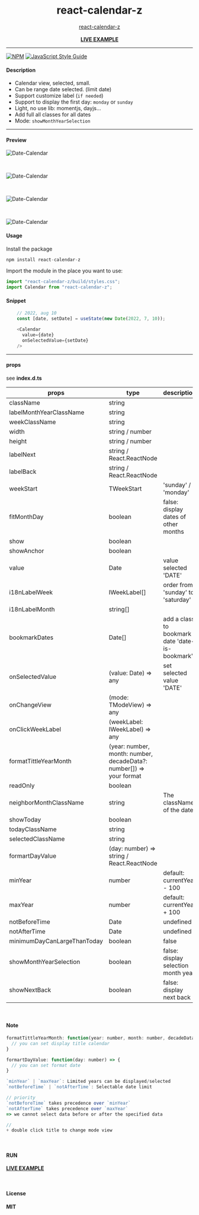 <div align="center">
    <h1>react-calendar-z</h1>
    <a href="https://www.npmjs.com/package/react-calendar-z">react-calendar-z</a>
    <br />
    <br />
    <b><a href="https://codesandbox.io/s/86omu9">LIVE EXAMPLE</a></b>
</div>

---

[![NPM](https://img.shields.io/npm/v/react-calendar-z.svg)](https://www.npmjs.com/package/react-calendar-z) [![JavaScript Style Guide](https://img.shields.io/badge/code_style-standard-brightgreen.svg)](https://standardjs.com)


#### Description

+ Calendar view, selected, small.
+ Can be range date selected. (limit date)
+ Support customize label (`if needed`)
+ Support to display the first day: `monday` or `sunday`
+ Light, no use lib: momentjs, dayjs...
+ Add full all classes for all dates
+ Mode: `showMonthYearSelection`
---


#### Preview
![Date-Calendar](https://github.com/delpikye-v/react-calendar/blob/main/date.png)

<br />

![Date-Calendar](https://github.com/delpikye-v/react-calendar/blob/main/month.png)

<br />

![Date-Calendar](https://github.com/delpikye-v/react-calendar/blob/main/year.png)

<br />

![Date-Calendar](https://github.com/delpikye-v/react-calendar/blob/main/selection.png)


#### Usage

Install the package

```js
npm install react-calendar-z
```

Import the module in the place you want to use:
```js
import "react-calendar-z/build/styles.css";
import Calendar from "react-calendar-z";

```
#### Snippet
```js
    // 2022, aug 10
    const [date, setDate] = useState(new Date(2022, 7, 10));

    <Calendar
      value={date}
      onSelectedValue={setDate}
    />

```
---

#### props

see <b>index.d.ts</b>

| props                       | type                                                                | description                                     |
| --------------------------- | ------------------------------------------------------------------- | ----------------------------------------------- |
| className                   | string                                                              |                                                 |
| labelMonthYearClassName     | string                                                              |                                                 |
| weekClassName               | string                                                              |                                                 |
| width                       | string / number                                                     |                                                 |
| height                      | string / number                                                     |                                                 |
| labelNext                   | string / React.ReactNode                                            |                                                 |
| labelBack                   | string / React.ReactNode                                            |                                                 |
| weekStart                   | TWeekStart                                                          | 'sunday' / 'monday'                             |
| fitMonthDay                 | boolean                                                             | false: display dates of other months            |
| show                        | boolean                                                             |                                                 |
| showAnchor                  | boolean                                                             |                                                 |
| value                       | Date                                                                | value selected 'DATE'                           |
| i18nLabelWeek               | IWeekLabel[]                                                        | order from 'sunday' to 'saturday'               |
| i18nLabelMonth              | string[]                                                            |                                                 |
| bookmarkDates               | Date[]                                                              | add a class to bookmark date 'date-is-bookmark' |
| onSelectedValue             | (value: Date) => any                                                | set selected value 'DATE'                       |
| onChangeView                | (mode: TModeView) => any                                            |                                                 |
| onClickWeekLabel            | (weekLabel: IWeekLabel) => any                                      |                                                 |
| formatTittleYearMonth       | (year: number, month: number, decadeData?: number[]) => your format |                                                 |
| readOnly                    | boolean                                                             |                                                 |
| neighborMonthClassName      | string                                                              | The className of the date                       |
| showToday                   | boolean                                                             |                                                 |
| todayClassName              | string                                                              |                                                 |
| selectedClassName           | string                                                              |                                                 |
| formartDayValue             | (day: number) => string / React.ReactNode                           |                                                 |
| minYear                     | number                                                              | default: currentYear - 100                      |
| maxYear                     | number                                                              | default: currentYear + 100                      |
| notBeforeTime               | Date                                                                | undefined                                       |
| notAfterTime                | Date                                                                | undefined                                       |
| minimumDayCanLargeThanToday | boolean                                                             | false                                           |
| showMonthYearSelection      | boolean                                                             | false: display selection month year             |
| showNextBack                | boolean                                                             | false: display next back                        |

<br />

#### Note

```js
formatTittleYearMonth: function(year: number, month: number, decadeData?: number[]) => {
  // you can set display title calendar
}

formartDayValue: function(day: number) => {
  // you can set format date
}

`minYear` | `maxYear`: Limited years can be displayed/selected
`notBeforeTime` | `notAfterTime`: Selectable date limit

// priority
`notBeforeTime` takes precedence over `minYear`
`notAfterTime` takes precedence over `maxYear`
=> we cannot select data before or after the specified data

//
+ double click title to change mode view

```

<br />

#### RUN

<b><a href="https://codesandbox.io/u/delpi.k">LIVE EXAMPLE</a>

<br />

#### License

MIT
